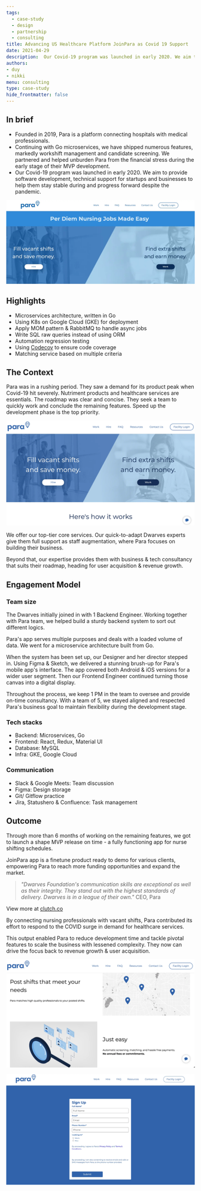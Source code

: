 ```yaml
---
tags: 
  - case-study
  - design
  - partnership
  - consulting
title: Advancing US Healthcare Platform JoinPara as Covid 19 Support
date: 2021-04-29
description:  Our Covid-19 program was launched in early 2020. We aim to provide software development, technical support for startups and businesses to help them stay stable during and progress forward despite the pandemic. 
authors: 
- duy
- nikki
menu: consulting
type: case-study
hide_frontmatter: false
---
```


## In brief
- Founded in 2019, Para is a platform connecting hospitals with medical professionals. 
- Continuing with Go microservices, we have shipped numerous features, markedly workshift management and candidate screening. We partnered and helped unburden Para from the financial stress during the early stage of their MVP development.
- Our Covid-19 program was launched in early 2020. We aim to provide software development, technical support for startups and businesses to help them stay stable during and progress forward despite the pandemic. 

![](assets/advancing-us-healthcare-platform-joinpara-as-covid-19-support_advancing-us-healthcare-platform-joinpara.webp)

## Highlights
- Microservices architecture, written in Go
- Using K8s on Google Cloud (GKE) for deployment
- Apply MOM pattern & RabbitMQ to handle async jobs
- Write SQL raw queries instead of using ORM
- Automation regression testing
- Using [Codecov](https://about.codecov.io/) to ensure code coverage
- Matching service based on multiple criteria

## The Context
Para was in a rushing period. They saw a demand for its product peak when Covid-19 hit severely. Nutriment products and healthcare services are essentials. The roadmap was clear and concise. They seek a team to quickly work and conclude the remaining features. Speed up the development phase is the top priority. 

![](assets/advancing-us-healthcare-platform-joinpara-as-covid-19-support_advancing-us-healthcare-platform-joinpara-how-it-work.webp)

We offer our top-tier core services. Our quick-to-adapt Dwarves experts give them full support as staff augmentation, where Para focuses on building their business.

Beyond that, our expertise provides them with business & tech consultancy that suits their roadmap, heading for user acquisition & revenue growth. 

## Engagement Model
### Team size
The Dwarves initially joined in with 1 Backend Engineer. Working together with Para team, we helped build a sturdy backend system to sort out different logics. 

Para's app serves multiple purposes and deals with a loaded volume of data. We went for a microservice architecture built from Go.

When the system has been set up, our Designer and her director stepped in. Using Figma & Sketch, we delivered a stunning brush-up for Para's mobile app's interface. The app covered both Android & iOS versions for a wider user segment. Then our Frontend Engineer continued turning those canvas into a digital display. 

Throughout the process, we keep 1 PM in the team to oversee and provide on-time consultancy. With a team of 5, we stayed aligned and respected Para's business goal to maintain flexibility during the development stage.

### Tech stacks
- Backend: Microservices, Go
- Frontend: React, Redux, Material UI
- Database: MySQL
- Infra: GKE, Google Cloud

### Communication
- Slack & Google Meets: Team discussion
- Figma: Design storage
- Git/ Gitflow practice
- Jira, Statushero & Confluence: Task management

## Outcome
Through more than 6 months of working on the remaining features, we got to launch a shape MVP release on time - a fully functioning app for nurse shifting schedules. 

JoinPara app is a finetune product ready to demo for various clients, empowering Para to reach more funding opportunities and expand the market.

>
> *"Dwarves Foundation's communication skills are exceptional as well as their integrity. They stand out with the highest standards of delivery. Dwarves is in a league of their own."* CEO, Para

View more at [clutch.co](https://clutch.co/profile/dwarves-foundation#reviews)

By connecting nursing professionals with vacant shifts, Para contributed its effort to respond to the COVID surge in demand for healthcare services.

This output enabled Para to reduce development time and tackle pivotal features to scale the business with lessened complexity. They now can drive the focus back to revenue growth & user acquisition.

![](assets/advancing-us-healthcare-platform-joinpara-as-covid-19-support_advancing-us-healthcare-platform-joinpara-home-page.webp)

![](assets/advancing-us-healthcare-platform-joinpara-as-covid-19-support_advancing-us-healthcare-platform-joinpara-sign-up.webp)